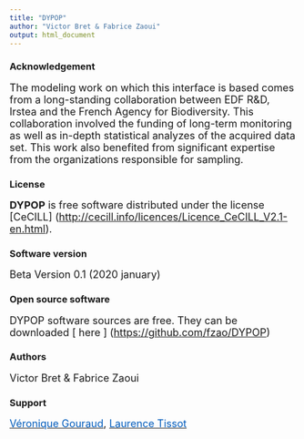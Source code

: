 ```yaml
---
title: "DYPOP"
author: "Victor Bret & Fabrice Zaoui"
output: html_document
---
```



### **Acknowledgement**
<font size="4">The modeling work on which this interface is based comes from a long-standing collaboration between EDF R&D, Irstea and the French Agency for Biodiversity. This collaboration involved the funding of long-term monitoring as well as in-depth statistical analyzes of the acquired data set. This work also benefited from significant expertise from the organizations responsible for sampling.</font>

### **License**
<font size="4">**DYPOP** is free software distributed under the license [CeCILL] (http://cecill.info/licences/Licence_CeCILL_V2.1-en.html).</font>

### **Software version**
<font size="4">Beta Version 0.1 (2020 january)</font>

### **Open source software**
<font size="4">DYPOP software sources are free. They can be downloaded [<font style = "color: # 005BBB"> here </font>] (https://github.com/fzao/DYPOP)</font>

### **Authors**
<font size="4">Victor Bret & Fabrice Zaoui</font>

### **Support**
<font size="4">[<font style="color: #005BBB">Véronique Gouraud</font>](mailto:veronique.gouraud@edf.fr), [<font style="color: #005BBB">Laurence Tissot</font>](mailto:laurence.tissot@edf.fr)</font>
